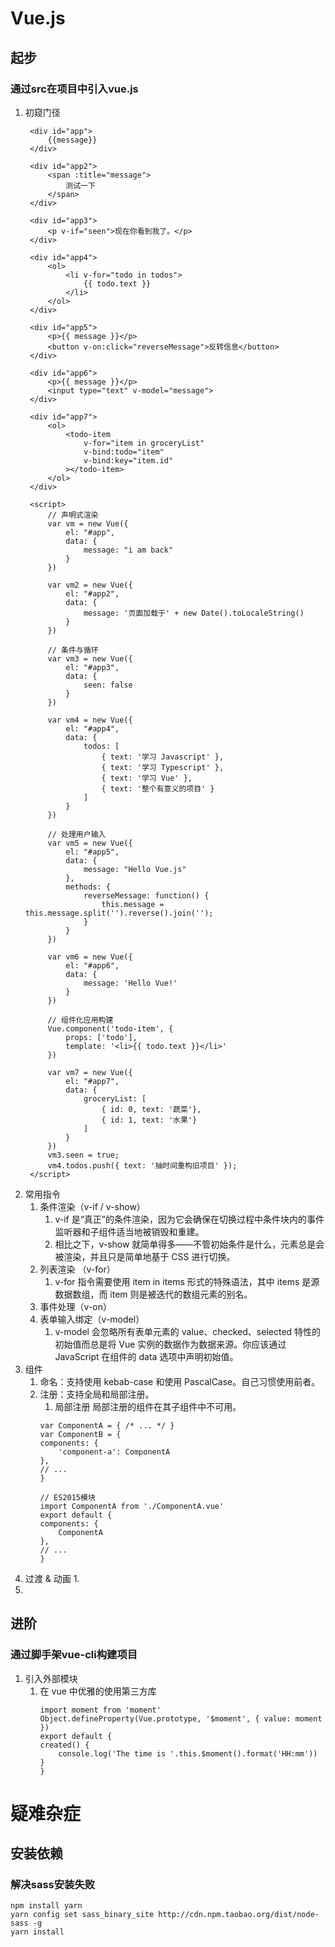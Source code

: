 # Vue.js
## 起步
### 通过src在项目中引入vue.js
1. 初窥门径
   ```
    <div id="app">
        {{message}}
    </div>

    <div id="app2">
        <span :title="message">
            测试一下
        </span>
    </div>

    <div id="app3">
        <p v-if="seen">现在你看到我了。</p>
    </div>

    <div id="app4">
        <ol>
            <li v-for="todo in todos">
                {{ todo.text }}
            </li>
        </ol>
    </div>
    
    <div id="app5">
        <p>{{ message }}</p>
        <button v-on:click="reverseMessage">反转信息</button>
    </div>

    <div id="app6">
        <p>{{ message }}</p>
        <input type="text" v-model="message">
    </div>

    <div id="app7">
        <ol>
            <todo-item
                v-for="item in groceryList"
                v-bind:todo="item"
                v-bind:key="item.id"
            ></todo-item>
        </ol>
    </div>

    <script>
        // 声明式渲染
        var vm = new Vue({
            el: "#app",
            data: {
                message: "i am back"
            }
        })

        var vm2 = new Vue({
            el: "#app2",
            data: {
                message: '页面加载于' + new Date().toLocaleString()
            }
        })

        // 条件与循环
        var vm3 = new Vue({
            el: "#app3",
            data: {
                seen: false
            }
        })

        var vm4 = new Vue({
            el: "#app4",
            data: {
                todos: [
                    { text: '学习 Javascript' },
                    { text: '学习 Typescript' },
                    { text: '学习 Vue' },
                    { text: '整个有意义的项目' }
                ]
            }
        })
        
        // 处理用户输入
        var vm5 = new Vue({
            el: "#app5",
            data: {
                message: "Hello Vue.js"
            },
            methods: {
                reverseMessage: function() {
                    this.message = this.message.split('').reverse().join('');
                }
            }
        })

        var vm6 = new Vue({
            el: "#app6",
            data: {
                message: 'Hello Vue!'
            }
        })

        // 组件化应用构建
        Vue.component('todo-item', {
            props: ['todo'],
            template: '<li>{{ todo.text }}</li>'
        })

        var vm7 = new Vue({
            el: "#app7",
            data: {
                groceryList: [
                    { id: 0, text: '蔬菜'},
                    { id: 1, text: '水果'}
                ]
            }
        })
        vm3.seen = true;
        vm4.todos.push({ text: '抽时间重构旧项目' });
    </script>
    ```
2. 常用指令
   1. 条件渲染（v-if / v-show） 
      1. v-if 是“真正”的条件渲染，因为它会确保在切换过程中条件块内的事件监听器和子组件适当地被销毁和重建。
      2. 相比之下，v-show 就简单得多——不管初始条件是什么，元素总是会被渲染，并且只是简单地基于 CSS 进行切换。
   2. 列表渲染 （v-for）
      1. v-for 指令需要使用 item in items 形式的特殊语法，其中 items 是源数据数组，而 item 则是被迭代的数组元素的别名。
   3. 事件处理（v-on）
   4. 表单输入绑定（v-model）
      1. v-model 会忽略所有表单元素的 value、checked、selected 特性的初始值而总是将 Vue 实例的数据作为数据来源。你应该通过 JavaScript 在组件的 data 选项中声明初始值。
3. 组件
   1. 命名：支持使用 kebab-case 和使用 PascalCase。自己习惯使用前者。
   2. 注册：支持全局和局部注册。
      1. 局部注册 局部注册的组件在其子组件中不可用。 
        ```
        var ComponentA = { /* ... */ }
        var ComponentB = {
        components: {
            'component-a': ComponentA
        },
        // ...
        }

        // ES2015模块
        import ComponentA from './ComponentA.vue'
        export default {
        components: {
            ComponentA
        },
        // ...
        }
        ```
4. 过渡 & 动画
   1. 
5. 

       

## 进阶
### 通过脚手架vue-cli构建项目
1. 引入外部模块
   1. 在 vue 中优雅的使用第三方库
        ```
        import moment from 'moment'
        Object.defineProperty(Vue.prototype, '$moment', { value: moment })
        export default {
        created() {
            console.log('The time is '.this.$moment().format('HH:mm'))
        }
        }
        ```
        
# 疑难杂症
## 安装依赖
### 解决sass安装失败
```
npm install yarn 
yarn config set sass_binary_site http://cdn.npm.taobao.org/dist/node-sass -g
yarn install
```